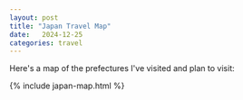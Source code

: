 ```yaml
---
layout: post
title: "Japan Travel Map"
date:   2024-12-25
categories: travel
---
```


Here's a map of the prefectures I've visited and plan to visit:

{% include japan-map.html %}

<script>
    highlightPrefectures(['JP3', 'JP4', 'JP6', 'JP7', 'JP8', 'JP10', 'JP11', 'JP12', 
    'JP13', 'JP15', 'JP16', 'JP18', 'JP19', 'JP20', 'JP22', 'JP23', 'JP25', 'JP26',
    'JP27', 'JP29'], 'Visited');
    highlightPrefectures(['JP28', 'JP36', 'JP37', 'JP38', 'JP39'], 'VisitingSoon');
    highlightPrefectures(['JP1', 'JP9', 'JP21', 'JP24', 'JP30', 'JP47'], 'PlanningToVisit');
</script>